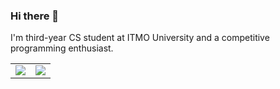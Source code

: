 ### Hi there 👋

I'm third-year CS student at ITMO University and a competitive programming enthusiast.

<!-- Stats section -->
<div class="stats">
  <table cellpadding="0" cellspacing="0">
    <tr>
      <td>
        <img src="https://github-readme-stats.vercel.app/api?username=Covariance&show_icons=true&count_private=true&hide=stars&hide_border=true&text_color=000">
      </td>
      <td>
        <img src="https://github-readme-stats.vercel.app/api/top-langs/?username=Covariance&langs_count=6&hide=TeX&hide_border=true&text_color=000">
      </td>
    </tr>
  </table>
</div>
